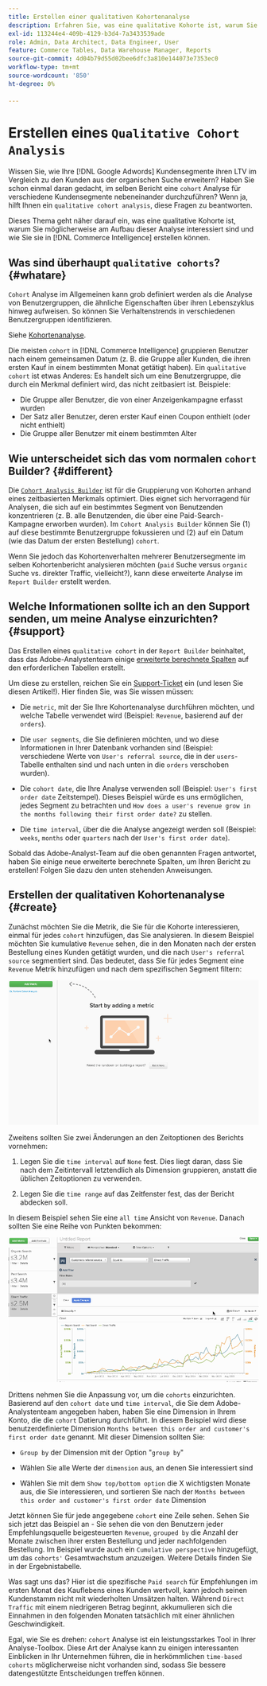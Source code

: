 ```yaml
---
title: Erstellen einer qualitativen Kohortenanalyse
description: Erfahren Sie, was eine qualitative Kohorte ist, warum Sie am Aufbau dieser Analyse interessiert sein könnten und wie Sie sie in Commerce Intelligence erstellen können.
exl-id: 113244e4-409b-4129-b3d4-7a3433539ade
role: Admin, Data Architect, Data Engineer, User
feature: Commerce Tables, Data Warehouse Manager, Reports
source-git-commit: 4d04b79d55d02bee6dfc3a810e144073e7353ec0
workflow-type: tm+mt
source-wordcount: '850'
ht-degree: 0%

---
```


# Erstellen eines `Qualitative Cohort Analysis`

Wissen Sie, wie Ihre [!DNL Google Adwords] Kundensegmente ihren LTV im Vergleich zu den Kunden aus der organischen Suche erweitern? Haben Sie schon einmal daran gedacht, im selben Bericht eine `cohort` Analyse für verschiedene Kundensegmente nebeneinander durchzuführen? Wenn ja, hilft Ihnen ein `qualitative cohort analysis`, diese Fragen zu beantworten.

Dieses Thema geht näher darauf ein, was eine qualitative Kohorte ist, warum Sie möglicherweise am Aufbau dieser Analyse interessiert sind und wie Sie sie in [!DNL Commerce Intelligence] erstellen können.

## Was sind überhaupt `qualitative cohorts`? {#whatare}

`Cohort` Analyse im Allgemeinen kann grob definiert werden als die Analyse von Benutzergruppen, die ähnliche Eigenschaften über ihren Lebenszyklus hinweg aufweisen. So können Sie Verhaltenstrends in verschiedenen Benutzergruppen identifizieren.

Siehe [Kohortenanalyse](https://www.cohortanalysis.com/).

Die meisten `cohort` in [!DNL Commerce Intelligence] gruppieren Benutzer nach einem gemeinsamen Datum (z. B. die Gruppe aller Kunden, die ihren ersten Kauf in einem bestimmten Monat getätigt haben). Ein `qualitative cohort` ist etwas Anderes: Es handelt sich um eine Benutzergruppe, die durch ein Merkmal definiert wird, das nicht zeitbasiert ist. Beispiele:

* Die Gruppe aller Benutzer, die von einer Anzeigenkampagne erfasst wurden
* Der Satz aller Benutzer, deren erster Kauf einen Coupon enthielt (oder nicht enthielt)
* Die Gruppe aller Benutzer mit einem bestimmten Alter

## Wie unterscheidet sich das vom normalen `cohort` Builder? {#different}

Die [`Cohort Analysis Builder`](../dev-reports/cohort-rpt-bldr.md) ist für die Gruppierung von Kohorten anhand eines zeitbasierten Merkmals optimiert. Dies eignet sich hervorragend für Analysen, die sich auf ein bestimmtes Segment von Benutzenden konzentrieren (z. B. alle Benutzenden, die über eine Paid-Search-Kampagne erworben wurden). Im `Cohort Analysis Builder` können Sie (1) auf diese bestimmte Benutzergruppe fokussieren und (2) auf ein Datum (wie das Datum der ersten Bestellung) `cohort`.

Wenn Sie jedoch das Kohortenverhalten mehrerer Benutzersegmente im selben Kohortenbericht analysieren möchten (`paid` Suche versus `organic` Suche vs. direkter Traffic, vielleicht?), kann diese erweiterte Analyse im `Report Builder` erstellt werden.

## Welche Informationen sollte ich an den Support senden, um meine Analyse einzurichten? {#support}

Das Erstellen eines `qualitative cohort` in der `Report Builder` beinhaltet, dass das Adobe-Analystenteam einige [erweiterte berechnete Spalten](../data-warehouse-mgr/creating-calculated-columns.md) auf den erforderlichen Tabellen erstellt.

Um diese zu erstellen, reichen Sie ein [Support-Ticket](https://experienceleague.adobe.com/docs/commerce-knowledge-base/kb/troubleshooting/miscellaneous/mbi-service-policies.html?lang=de) ein (und lesen Sie diesen Artikel!). Hier finden Sie, was Sie wissen müssen:

* Die `metric`, mit der Sie Ihre Kohortenanalyse durchführen möchten, und welche Tabelle verwendet wird (Beispiel: `Revenue`, basierend auf der `orders`).

* Die `user segments`, die Sie definieren möchten, und wo diese Informationen in Ihrer Datenbank vorhanden sind (Beispiel: verschiedene Werte von `User's referral source`, die in der `users`-Tabelle enthalten sind und nach unten in die `orders` verschoben wurden).

* Die `cohort date`, die Ihre Analyse verwenden soll (Beispiel: `User's first order date` Zeitstempel). Dieses Beispiel würde es uns ermöglichen, jedes Segment zu betrachten und `How does a user's revenue grow in the months following their first order date?` zu stellen.

* Die `time interval`, über die die Analyse angezeigt werden soll (Beispiel: `weeks`, `months` oder `quarters` nach der `User's first order date`).

Sobald das Adobe-Analyst-Team auf die oben genannten Fragen antwortet, haben Sie einige neue erweiterte berechnete Spalten, um Ihren Bericht zu erstellen! Folgen Sie dazu den unten stehenden Anweisungen.

## Erstellen der qualitativen Kohortenanalyse {#create}

Zunächst möchten Sie die Metrik, die Sie für die Kohorte interessieren, einmal für jedes `cohort` hinzufügen, das Sie analysieren. In diesem Beispiel möchten Sie kumulative `Revenue` sehen, die in den Monaten nach der ersten Bestellung eines Kunden getätigt wurden, und die nach `User's referral source` segmentiert sind. Das bedeutet, dass Sie für jedes Segment eine `Revenue` Metrik hinzufügen und nach dem spezifischen Segment filtern:

![Animierte Demonstration zur Erstellung einer qualitativen Kohortenanalyse](../../assets/qualcohort1.gif)

Zweitens sollten Sie zwei Änderungen an den Zeitoptionen des Berichts vornehmen:

1. Legen Sie die `time interval` auf `None` fest. Dies liegt daran, dass Sie nach dem Zeitintervall letztendlich als Dimension gruppieren, anstatt die üblichen Zeitoptionen zu verwenden.

1. Legen Sie die `time range` auf das Zeitfenster fest, das der Bericht abdecken soll.

In diesem Beispiel sehen Sie eine `all time` Ansicht von `Revenue`. Danach sollten Sie eine Reihe von Punkten bekommen:

![Animierte Demonstration der Optionen für Kohortengruppierung und Analyse](../../assets/qualcohort2.gif)

Drittens nehmen Sie die Anpassung vor, um die `cohorts` einzurichten. Basierend auf den `cohort date` und `time interval`, die Sie dem Adobe-Analystenteam angegeben haben, haben Sie eine Dimension in Ihrem Konto, die die `cohort` Datierung durchführt. In diesem Beispiel wird diese benutzerdefinierte Dimension `Months between this order and customer's first order date` genannt. Mit dieser Dimension sollten Sie:

* `Group by` der Dimension mit der Option &quot;`group by`&quot;

* Wählen Sie alle Werte der `dimension` aus, an denen Sie interessiert sind

* Wählen Sie mit dem `Show top/bottom option` die X wichtigsten Monate aus, die Sie interessieren, und sortieren Sie nach der `Months between this order and customer's first order date` Dimension

Jetzt können Sie für jede angegebene `cohort` eine Zeile sehen. Sehen Sie sich jetzt das Beispiel an - Sie sehen die von den Benutzern jeder Empfehlungsquelle beigesteuerten `Revenue`, `grouped by` die Anzahl der Monate zwischen ihrer ersten Bestellung und jeder nachfolgenden Bestellung. Im Beispiel wurde auch ein `Cumulative perspective` hinzugefügt, um das `cohorts'` Gesamtwachstum anzuzeigen. Weitere Details finden Sie in der Ergebnistabelle.

Was sagt uns das? Hier ist die spezifische `Paid search` für Empfehlungen im ersten Monat des Kauflebens eines Kunden wertvoll, kann jedoch seinen Kundenstamm nicht mit wiederholten Umsätzen halten. Während `Direct Traffic` mit einem niedrigeren Betrag beginnt, akkumulieren sich die Einnahmen in den folgenden Monaten tatsächlich mit einer ähnlichen Geschwindigkeit.

Egal, wie Sie es drehen: `cohort` Analyse ist ein leistungsstarkes Tool in Ihrer Analyse-Toolbox. Diese Art der Analyse kann zu einigen interessanten Einblicken in Ihr Unternehmen führen, die in herkömmlichen `time-based cohorts` möglicherweise nicht vorhanden sind, sodass Sie bessere datengestützte Entscheidungen treffen können.

